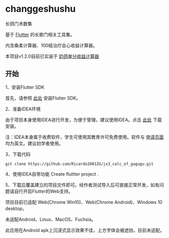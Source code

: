 # changgeshushu
长鸽门术数集

基于 [Flutter](https://flutter.dev/) 的长歌门相关工具集。

内含桑柔计算器、100级治疗会心收益计算器。

本项目v1.2.0目前已实装于 [奶鸽单分收益计算器](https://miao.ricardo2001zg.com/jx3_calc_of_gugugu/app.html)

## 开始

1、安装Flutter SDK

首先，请参照 [此处](https://flutter.dev/docs/get-started/install) 安装Flutter SDK。

2、准备IDEA环境

由于项目本身使用IDEA进行开发，为便于管理，建议使用IDEA。点击 [此处](https://www.jetbrains.com/idea/download/index.html) 下载安装。

注：IDEA本身属于收费软件，学生可使用其教育许可免费使用。软件与 [申请页面](https://www.jetbrains.com/community/education/#students) 均为英文。建议初学者使用。

3、下载代码

```
git clone https://github.com/Ricardo2001ZG/jx3_calc_of_gugugu.git
```

4、使用IDEA自带功能 Create fluttter project .

5、下载后覆盖建立的项目文件即可。经作者测试导入后可直接正常开发，如有问题请自行开启Flutter的Web支持。

项目目前已适配 Web(Chrome Win10)、Web(Chrome Android)、Windows 10 desktop，

未适配Android、Linux、MacOS、Fuchsia。

此应用在Android apk上沉浸式显示效果不佳，上方字体会被遮挡，目前未适配。